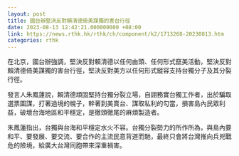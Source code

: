 ```yaml
---
layout: post
title: 國台辦堅決反對賴清德倚美謀獨的害台行徑
date: 2023-08-13 12:42:21.000000000 +08:00
link: https://news.rthk.hk/rthk/ch/component/k2/1713268-20230813.htm
categories: rthk
---
```


在北京，國台辦強調，堅決反對賴清德以任何由頭、任何形式竄美活動，堅決反對賴清德倚美謀獨的害台行徑，堅決反對美方以任何形式縱容支持台獨分子及其分裂行徑。

發言人朱鳳蓮說，賴清德頑固堅持台獨分裂立場，自詡務實台獨工作者，出於騙取選票圖謀，打著過境的幌子，幹著到美賣台、謀取私利的勾當，損害島內民眾利益，破壞台海地區和平穩定，是徹頭徹尾的麻煩製造者。

朱鳳蓮指出，台獨與台海和平穩定水火不容。台獨分裂勢力的所作所為，與島內要和平、要發展、要交流、要合作的主流民意背道而馳，最終只會將台灣推向兵兇戰危的險境，給廣大台灣同胞帶來深重禍害。
